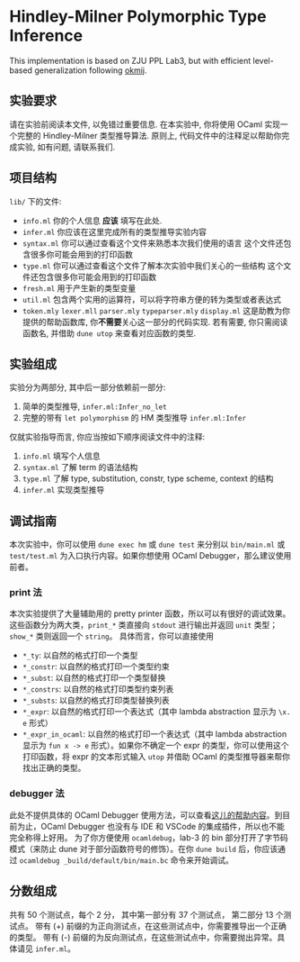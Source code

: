# Hindley-Milner Polymorphic Type Inference

This implementation is based on ZJU PPL Lab3, but with efficient level-based generalization following [okmij](https://okmij.org/ftp/ML/generalization.html).

## 实验要求
请在实验前阅读本文件, 以免错过重要信息.
在本实验中, 你将使用 OCaml 实现一个完整的 Hindley-Milner 类型推导算法. 
原则上, 代码文件中的注释足以帮助你完成实验, 如有问题, 请联系我们.

## 项目结构
`lib/` 下的文件:
- `info.ml`
    你的个人信息 **应该** 填写在此处.
- `infer.ml`
    你应该在这里完成所有的类型推导实验内容
- `syntax.ml`
    你可以通过查看这个文件来熟悉本次我们使用的语言
    这个文件还包含很多你可能会用到的打印函数
- `type.ml`
    你可以通过查看这个文件了解本次实验中我们关心的一些结构
    这个文件还包含很多你可能会用到的打印函数
- `fresh.ml`
    用于产生新的类型变量
- `util.ml`
    包含两个实用的运算符，可以将字符串方便的转为类型或者表达式
- `token.mly` `lexer.mll` `parser.mly` `typeparser.mly` `display.ml` 
    这是助教为你提供的帮助函数库, 你**不需要**关心这一部分的代码实现.
    若有需要, 你只需阅读函数名, 并借助 `dune utop` 来查看对应函数的类型.

## 实验组成
实验分为两部分, 其中后一部分依赖前一部分:
1. 简单的类型推导, `infer.ml:Infer_no_let`
2. 完整的带有 `let polymorphism` 的 HM 类型推导 `infer.ml:Infer`

仅就实验指导而言, 你应当按如下顺序阅读文件中的注释:
1. `info.ml` 填写个人信息
2. `syntax.ml` 了解 term 的语法结构
3. `type.ml` 了解 type, substitution, constr, type scheme, context 的结构
4. `infer.ml` 实现类型推导


## 调试指南

本次实验中，你可以使用 `dune exec hm` 或 `dune test` 来分别以 `bin/main.ml` 或 `test/test.ml` 为入口执行内容。如果你想使用 OCaml Debugger，那么建议使用前者。

### print 法
本次实验提供了大量辅助用的 pretty printer 函数，所以可以有很好的调试效果。这些函数分为两大类，`print_*` 类直接向 `stdout` 进行输出并返回 `unit` 类型；`show_*` 类则返回一个 `string`。
具体而言，你可以直接使用
- `*_ty`: 以自然的格式打印一个类型
- `*_constr`: 以自然的格式打印一个类型约束
- `*_subst`: 以自然的格式打印一个类型替换
- `*_constrs`: 以自然的格式打印类型约束列表
- `*_substs`: 以自然的格式打印类型替换列表
- `*_expr`: 以自然的格式打印一个表达式（其中 lambda abstraction 显示为 `\x. e` 形式）
- `*_expr_in_ocaml`: 以自然的格式打印一个表达式（其中 lambda abstraction 显示为 `fun x -> e` 形式）。如果你不确定一个 expr 的类型，你可以使用这个打印函数，将 expr 的文本形式输入 `utop` 并借助 OCaml 的类型推导器来帮你找出正确的类型。

### debugger 法

此处不提供具体的 OCaml Debugger 使用方法，可以查看[这儿的帮助内容](https://ocaml.org/docs/debugging#the-ocaml-debugger)。到目前为止，OCaml Debugger 也没有与 IDE 和 VSCode 的集成插件，所以也不能完全称得上好用。
为了你方便使用 `ocamldebug`，lab-3 的 bin 部分打开了字节码模式（来防止 dune 对于部分函数符号的修饰）。在你 `dune build` 后，你应该通过 `ocamldebug _build/default/bin/main.bc` 命令来开始调试。


## 分数组成

共有 50 个测试点，每个 2 分，
其中第一部分有 37 个测试点，
第二部分 13 个测试点。
带有 (+) 前缀的为正向测试点，在这些测试点中，你需要推导出一个正确的类型。
带有 (-) 前缀的为反向测试点，在这些测试点中，你需要抛出异常。具体请见 `infer.ml`。

